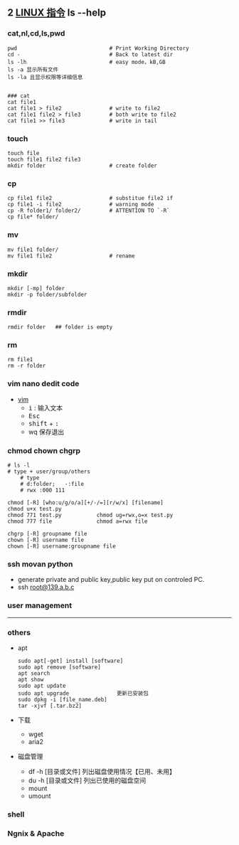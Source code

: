 ## 2 [LINUX 指令](https://www.runoob.com/linux/linux-command-manual.html) ls --help


### cat,nl,cd,ls,pwd
```
pwd                             # Print Working Directory
cd -                            # Back to latest dir 
ls -lh                          # easy mode，kB,GB
ls -a 显示所有文件
ls -la 且显示权限等详细信息


### cat        
cat file1
cat file1 > file2               # write to file2
cat file1 file2 > file3         # both write to file2
cat file1 >> file3              # write in tail
```
### touch
```
touch file 
touch file1 file2 file3 
mkdir folder                    # create folder
```

### cp
```
cp file1 file2                  # substitue file2 if 
cp file1 -i file2               # warning mode
cp -R folder1/ folder2/         # ATTENTION TO `-R`
cp file* folder/
```
### mv
```
mv file1 folder/
mv file1 file2                  # rename
```

### mkdir
```
mkdir [-mp] folder
mkdir -p folder/subfolder
```

### rmdir
```
rmdir folder   ## folder is empty
```

### rm
```
rm file1
rm -r folder
```

### vim nano dedit code 
- [vim](https://www.runoob.com/linux/linux-vim.html)
    - <kbd>i</kbd> : 输入文本
    - <kbd>Esc</kbd>
    - <kbd>shift</kbd> + <kbd>:</kbd>
    - wq 保存退出

### chmod chown chgrp
```
# ls -l
# type + user/group/others  
    # type
    # d:folder;   -:file
    # rwx :000 111

chmod [-R] [who:u/g/o/a][+/-/=][r/w/x] [filename]
chmod u+x test.py
chmod 771 test.py           chmod ug=rwx,o=x test.py
chmod 777 file              chmod a=rwx file

chgrp [-R] groupname file
chown [-R] username file
chown [-R] username:groupname file
```

### ssh movan python
- generate private and public key,public key put on controled PC.
- ssh root@139.a.b.c



### user management

---
### others
- apt
    ```
    sudo apt[-get] install [software]
    sudo apt remove [software]
    apt search
    apt show
    sudo apt update
    sudo apt upgrade               更新已安装包
    sudo dpkg -i [file_name.deb]
    tar -xjvf [.tar.bz2]
    ```      
- 下载
    - wget
    - aria2

- 磁盘管理
    - df -h  [目录或文件]            列出磁盘使用情况【已用、未用】
    - du -h  [目录或文件]            列出已使用的磁盘空间
    - mount
    - umount

### shell


### Ngnix & Apache 